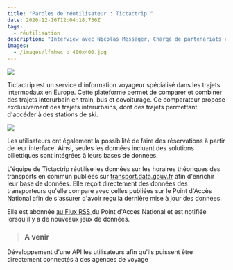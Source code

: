 ```yaml
---
title: "Paroles de réutilisateur : Tictactrip "
date: 2020-12-16T12:04:18.736Z
tags:
  - réutilisation
description: "Interview avec Nicolas Messager, Chargé de partenariats chez Tictactrip "
images:
  - /images/lfmhwc_b_400x400.jpg
---
```

![](/images/photonico2.jpg)

Tictactrip est un service d'information voyageur spécialisé dans les trajets intermodaux en Europe. Cette plateforme permet de comparer et combiner des trajets interurbain en train, bus et covoiturage. Ce comparateur propose exclusivement des trajets interurbains, dont des trajets permettant d'accéder à des stations de ski. 



![](/images/illustration-hiver.png)

Les utilisateurs ont également la possibilité de faire des réservations à partir de leur interface. Ainsi, seules les données incluant des solutions billettiques sont intégrées à leurs bases de données. 

L'équipe de Tictactrip réutilise les données sur les horaires théoriques des transports en commun publiées sur [transport.data.gouv.fr](https://transport.data.gouv.fr/) afin d'enrichir leur base de données. Elle reçoit directement des données des transporteurs qu'elle compare avec celles publiées sur le Point d'Accès National afin de s'assurer d'avoir reçu la dernière mise à jour des données. 

Elle est abonnée [au Flux RSS ](https://transport.data.gouv.fr/atom.xml)du Point d'Accès National et est notifiée lorsqu'il y a de nouveaux jeux de données. 





> ### **A venir**

<!--StartFragment-->

Développement d'une API les utilisateurs afin qu'ils puissent être directement connectés à des agences de voyage